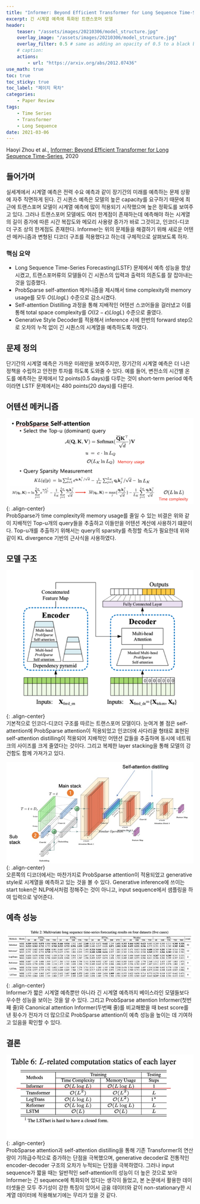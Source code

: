 ```yaml
---
title: "Informer: Beyond Efficient Transformer for Long Sequence Time-Series"
excerpt: 긴 시계열 예측에 특화된 트랜스포머 모델
header:
    teaser: "/assets/images/20210306/model_structure.jpg"
    overlay_image: "/assets/images/20210306/model_structure.jpg"
    overlay_filter: 0.5 # same as adding an opacity of 0.5 to a black background
    # caption: 
    actions:
        - url: "https://arxiv.org/abs/2012.07436"
use_math: true
toc: true
toc_sticky: true
toc_label: "페이지 목차"
categories: 
    - Paper Review
tags: 
    - Time Series
    - Transformer
    - Long Sequence
date: 2021-03-06
---
```


Haoyi Zhou et al., [Informer: Beyond Efficient Transformer for Long Sequence Time-Series](https://arxiv.org/pdf/2012.07436.pdf), 2020  

## 들어가며
실세계에서 시계열 예측은 전력 수요 예측과 같이 장기간의 미래를 예측하는 문제 상황에 자주 직면하게 된다. 긴 시퀀스 예측은 모델의 높은 capacity를 요구하기 때문에 최근에 트랜스포머 모델이 시계열 예측에 많이 적용되기 시작했으며 높은 정확도를 보여주고 있다. 그러나 트랜스포머 모델에도 여러 한계점이 존재하는데 예측해야 하는 시계열의 길이 증가에 따른 시간 복잡도와 메모리 사용량 증가가 바로 그것이고, 인코더-디코더 구조 상의 한계점도 존재한다. Informer는 위의 문제들을 해결하기 위해 새로운 어텐션 메커니즘과 변형된 디코더 구조를 적용했다고 하는데 구체적으로 살펴보도록 하자.

### 핵심 요약
- Long Sequence Time-Series Forecasting(LSTF) 문제에서 예측 성능을 향상시켰고, 트랜스포머류의 모델들이 긴 시퀀스의 입력과 출력의 의존도를 잘 잡아내는 것을 입증했다.
- ProbSparse self-attention 메커니즘을 제시해서 time complexity와 memory usage를 모두 $O(LlogL)$ 수준으로 감소시켰다.
- Self-attention Distilling 과정을 통해 지배적인 어텐션 스코어들을 걸러냈고 이를 통해 total space complexity를 $O((2-\epsilon)LlogL)$ 수준으로 줄였다.
- Generative Style Decoder를 적용해서 inference 시에 한번의 forward step으로 오차의 누적 없이 긴 시퀀스의 시계열을 예측하도록 하였다.

## 문제 정의
단기간의 시계열 예측은 가까운 미래만을 보여주지만, 장기간의 시계열 예측은 더 나은 정책을 수립하고 안전한 투자를 하도록 도와줄 수 있다. 예를 들어, 변전소의 시간별 온도를 예측하는 문제에서 12 points(0.5 days)를 다루는 것이 short-term period 예측이라면 LSTF 문제에서는 480 points(20 days)를 다룬다.

## 어텐션 메커니즘
![ProbSparse](/assets/images/20210306/probsparse.jpg){: .align-center}  
ProbSparse가 time complexity와 memory usage를 줄일 수 있는 비결은 위와 같이 지배적인 Top-u개의 query들을 추출하고 이들만을 어텐션 계산에 사용하기 떄문이다. Top-u개를 추출하기 위해서는 query의 sparsity를 측정할 측도가 필요한데 위와 같이 KL divergence 기반의 근사식을 사용하였다.

## 모델 구조
![model structure](/assets/images/20210306/model_structure.jpg){: .align-center}  
기본적으로 인코더-디코더 구조를 따르는 트랜스포머 모델이다. 눈여겨 볼 점은 self-attention에 ProbSparse attention이 적용되었고 인코더에 사다리꼴 형태로 표현된 self-attention distilling이 적용되어 지배적인 어텐션 값들을 추출하며 동시에 네트워크의 사이즈를 크게 줄였다는 것이다. 그리고 복제한 layer stacking을 통해 모델의 강건함도 함께 가져가고 있다.  

![encoder](/assets/images/20210306/encoder.jpg){: .align-center}  
오른쪽의 디코더에서는 마찬가지로 ProbSparse attention이 적용되었고 generative style로 시계열을 예측하고 있는 것을 볼 수 있다. Generative inference에 쓰이는 start token은 NLP에서처럼 정해주는 것이 아니고, input sequence에서 샘플링을 하여 입력으로 넣어준다.

## 예측 성능
![result](/assets/images/20210306/result.jpg){: .align-center}  
Informer가 짧은 시계열 예측뿐만 아니라 긴 시계열 예측까지 베이스라인 모델들보다 우수한 성능을 보이는 것을 알 수 있다. 그리고 ProbSparse attention Informer(첫번째 줄)와 Canonical attention Informer(두번째 줄)를 비교해봤을 때 best score를 낸 횟수가 전자가 더 많으므로 ProbSparse attention이 예측 성능을 높이는 데 기여하고 있음을 확인할 수 있다.

## 결론
![computation statics](/assets/images/20210306/computation_statics.jpg){: .align-center}  
ProbSparse attention과 self-attention distilling을 통해 기존 Transformer의 연산량이 기하급수적으로 증가하는 단점을 극복했으며, generative decoder로 전통적인 encoder-decoder 구조의 오차가 누적되는 단점을 극복하였다. 그러나 input sequence가 짧을 때는 일반적인 self-attention의 성능이 더 높은 것으로 보아 Informer는 긴 sequence에 특화되어 있다는 생각이 들었고, 본 논문에서 활용한 데이터셋들은 모두 주기성이 강한 특징이 있어서 금융 데이터와 같이 non-stationary한 시계열 데이터에 적용해보기에는 무리가 있을 것 같다.
